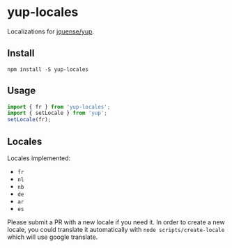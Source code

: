 # yup-locales

Localizations for [jquense/yup](https://github.com/jquense/yup).

## Install

```
npm install -S yup-locales
```

## Usage

```js
import { fr } from 'yup-locales';
import { setLocale } from 'yup';
setLocale(fr);
```

## Locales

Locales implemented:

  - `fr`
  - `nl`
  - `nb`
  - `de`
  - `ar`  
  - `es`

Please submit a PR with a new locale if you need it. In order to create a new locale, you could translate it automatically with `node scripts/create-locale` which will use google translate.
